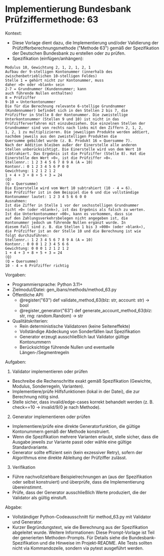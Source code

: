 # Implementierung Bundesbank Prüfziffermethode: 63

Kontext:
- Diese Vorlage dient dazu, die Implementierung und/oder Validierung der Prüfzifferberechnungsmethode ("Methode 63") gemäß der Spezifikation der Deutschen Bundesbank zu erstellen oder zu prüfen.
- Spezifikation (einfügen/anhängen):

```Text
Modulus 10, Gewichtung 2, 1, 2, 1, 2, 1
Aufbau der 9-stelligen Kontonummer (innerhalb des
zwischenbetrieblichen 10-stelligen Feldes)
Stelle 1 = gehört nicht zur Kontonummer, muss
daher »0« oder »blank« sein
2-7 = Grundnummer (Kundennummer; kann
auch führende Nullen enthalten)
8 = Prüfziffer
9-10 = Unterkontonummer
Die für die Berechnung relevante 6-stellige Grundnummer
(Kundennummer) befindet sich in den Stellen 2 bis 7, die
Prüfziffer in Stelle 8 der Kontonummer. Die zweistellige
Unterkontonummer (Stellen 9 und 10) ist nicht in das
Prüfzifferverfahren mit einzubeziehen. Die einzelnen Stellen der
Grundnummer sind von rechts nach links mit den Ziffern 2, 1, 2,
1, 2, 1 zu multiplizieren. Die jeweiligen Produkte werden addiert,
nachdem jeweils aus den zweistelligen Produkten die
Quersumme gebildet wurde (z. B. Produkt 16 = Quersumme 7).
Nach der Addition bleiben außer der Einerstelle alle anderen
Stellen unberücksichtigt. Die Einerstelle wird von dem Wert 10
subtrahiert. Das Ergebnis ist die Prüfziffer (Stelle 8). Hat die
Einerstelle den Wert »0«, ist die Prüfziffer »0«.
Stellennr.: 1 2 3 4 5 6 7 8 9 A (A = 10)
Kontonr.: 0 1 2 3 4 5 6 P 0 0
Gewichtung: 1 2 1 2 1 2
1 + 4 + 3 + 8 + 5 + 3 = 24
(Q)
(Q = Quersumme)
Die Einerstelle wird vom Wert 10 subtrahiert (10 - 4 = 6).
Die Prüfziffer ist in dem Beispiel die 6 und die vollständige
Kontonummer lautet: 1 2 3 4 5 6 6 0 0
Ausnahmen:
Ist die Ziffer in Stelle 1 vor der sechsstelligen Grundnummer
nicht »0« (oder »blank«), ist das Ergebnis als falsch zu werten.
Ist die Unterkontonummer »00«, kann es vorkommen, dass sie
auf den Zahlungsverkehrsbelegen nicht angegeben ist, die
Kontonummer jedoch um führende Nullen ergänzt wurde. In
diesem Fall sind z. B. die Stellen 1 bis 3 »000« (oder »blank«),
die Prüfziffer ist an der Stelle 10 und die Berechnung ist wie
folgt durchzuführen:
Stellennr.: 1 2 3 4 5 6 7 8 9 A (A = 10)
Kontonr.: 0 0 0 1 2 3 4 5 6 6
Gewichtung: 0 0 0 1 2 1 2 1 2
1 + 4 + 3 + 8 + 5 + 3 = 24
(Q)
(Q = Quersumme)
10 - 4 = 6 Prüfziffer richtig
```

Vorgaben:
- Programmiersprache: Python 3.11+
- Zielmodul/Datei: gen_ibans/methods/method_63.py
- Öffentliche API:
  - @register("63") def validate_method_63(blz: str, account: str) -> bool
  - @register_generator("63") def generate_account_method_63(blz: str, rng: random.Random) -> str
- Qualitätskriterien:
  - Rein deterministische Validatoren (keine Seiteneffekte)
  - Vollständige Abdeckung von Sonderfällen laut Spezifikation
  - Generator erzeugt ausschließlich laut Validator gültige Kontonummern
  - Berücksichtige führende Nullen und eventuelle Längen-/Segmentregeln

Aufgaben:
1) Validator implementieren oder prüfen
- Beschreibe die Rechenschritte exakt gemäß Spezifikation (Gewichte, Modulus, Sonderregeln, Varianten).
- Implementiere/prüfe Hilfsfunktionen (lokal in der Datei), die zur Berechnung nötig sind.
- Stelle sicher, dass invalid/edge-cases korrekt behandelt werden (z. B. check==10 -> invalid/9/0 je nach Methode).

2) Generator implementieren oder prüfen
- Implementiere/prüfe eine direkte Generatorfunktion, die gültige Kontonummern gemäß der Methode konstruiert.
- Wenn die Spezifikation mehrere Varianten erlaubt, stelle sicher, dass die Ausgabe jeweils zur Variante passt oder wähle eine gültige Standardvariante.
- Generator sollte effizient sein (kein exzessiver Retry), sofern der Algorithmus eine direkte Ableitung der Prüfziffer zulässt.

3) Verifikation
- Führe nachvollziehbare Beispielrechnungen an (aus der Spezifikation oder selbst konstruiert) und überprüfe, dass die Implementierung übereinstimmt.
- Prüfe, dass der Generator ausschließlich Werte produziert, die der Validator als gültig einstuft.

Abgabe:
- Vollständiger Python-Codeausschnitt für method_63.py mit Validator und Generator.
- Kurzer Begründungstext, wie die Berechnung aus der Spezifikation abgeleitet wurde.
Weitere Informationen: Diese Prompt-Vorlage ist Teil der generierten Methoden-Prompts. Für Details siehe die Bundesbank-Spezifikation und die Hinweise im Projekt-README.
Alle Tests sollten nicht via Kommandozeile, sondern via pytest ausgeführt werden.
